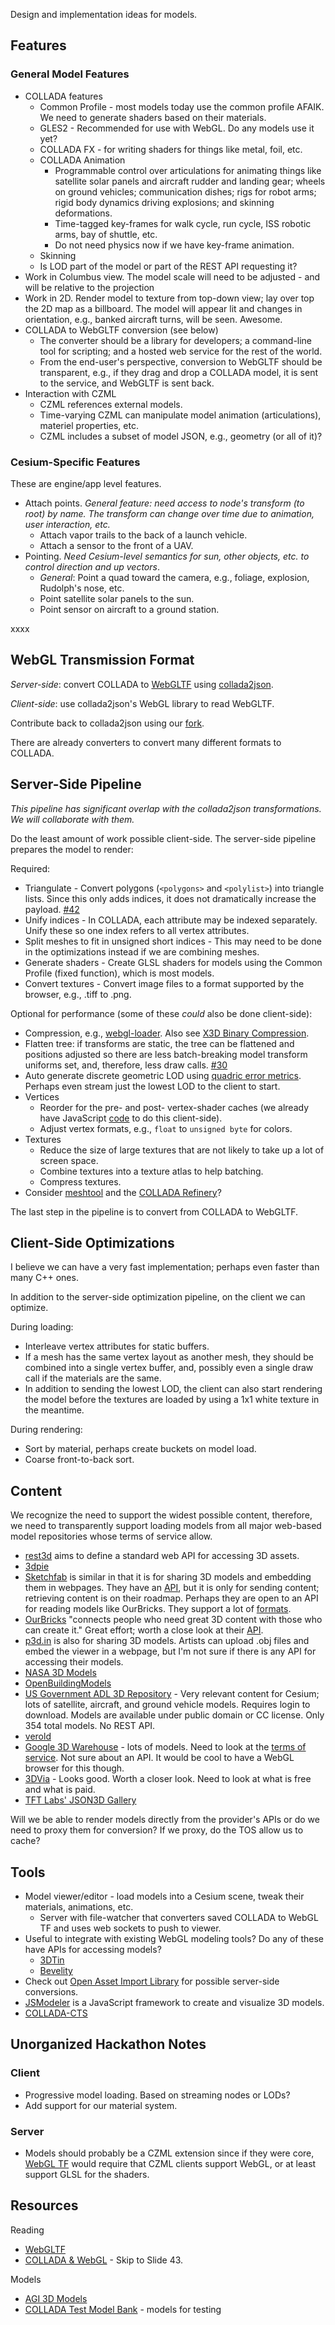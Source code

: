 Design and implementation ideas for models.

## Features

### General Model Features

* COLLADA features
   * Common Profile - most models today use the common profile AFAIK.  We need to generate shaders based on their materials.
   * GLES2 - Recommended for use with WebGL.  Do any models use it yet?
   * COLLADA FX - for writing shaders for things like metal, foil, etc.
   * COLLADA Animation
      * Programmable control over articulations for animating things like satellite solar panels and aircraft rudder and landing gear; wheels on ground vehicles; communication dishes; rigs for robot arms; rigid body dynamics driving explosions; and skinning deformations.
      * Time-tagged key-frames for walk cycle, run cycle, ISS robotic arms, bay of shuttle, etc.
      * Do not need physics now if we have key-frame animation.
   * Skinning
   * Is LOD part of the model or part of the REST API requesting it?
* Work in Columbus view.  The model scale will need to be adjusted - and will be relative to the projection
* Work in 2D.  Render model to texture from top-down view; lay over top the 2D map as a billboard.  The model will appear lit and changes in orientation, e.g., banked aircraft turns, will be seen.  Awesome.
* COLLADA to WebGLTF conversion (see below)
   * The converter should be a library for developers; a command-line tool for scripting; and a hosted web service for the rest of the world.
   * From the end-user's perspective, conversion to WebGLTF should be transparent, e.g., if they drag and drop a COLLADA model, it is sent to the service, and WebGLTF is sent back.
* Interaction with CZML
   * CZML references external models.
   * Time-varying CZML can manipulate model animation (articulations), materiel properties, etc.
   * CZML includes a subset of model JSON, e.g., geometry (or all of it)?

### Cesium-Specific Features

These are engine/app level features.

* Attach points.  _General feature: need access to node's transform (to root) by name.  The transform can change over time due to animation, user interaction, etc._
   * Attach vapor trails to the back of a launch vehicle.
   * Attach a sensor to the front of a UAV.
* Pointing.  _Need Cesium-level semantics for sun, other objects, etc. to control direction and up vectors_.
   * _General_: Point a quad toward the camera, e.g., foliage, explosion, Rudolph's nose, etc.
   * Point satellite solar panels to the sun.
   * Point sensor on aircraft to a ground station.


xxxx

## WebGL Transmission Format

_Server-side_: convert COLLADA to [WebGLTF](https://github.com/KhronosGroup/collada2json/wiki/WebGLTF) using [collada2json](https://github.com/KhronosGroup/collada2json).

_Client-side_: use collada2json's WebGL library to read WebGLTF.

Contribute back to collada2json using our [fork](https://github.com/AnalyticalGraphicsInc/collada2json).

There are already converters to convert many different formats to COLLADA.

## Server-Side Pipeline

_This pipeline has significant overlap with the collada2json transformations.  We will collaborate with them._

Do the least amount of work possible client-side.  The server-side pipeline prepares the model to render:

Required:
   * Triangulate - Convert polygons (`<polygons>` and `<polylist>`) into triangle lists.  Since this only adds indices, it does not dramatically increase the payload. [#42](https://github.com/KhronosGroup/collada2json/issues/42)
   * Unify indices - In COLLADA, each attribute may be indexed separately.  Unify these so one index refers to all vertex attributes.
   * Split meshes to fit in unsigned short indices - This may need to be done in the optimizations instead if we are combining meshes.
   * Generate shaders - Create GLSL shaders for models using the Common Profile (fixed function), which is most models.
   * Convert textures - Convert image files to a format supported by the browser, e.g., .tiff to .png.

Optional for performance (some of these _could_ also be done client-side):

* Compression, e.g., [webgl-loader](http://code.google.com/p/webgl-loader/).  Also see [X3D Binary Compression](http://www.web3d.org/wiki/index.php/X3D_Binary_Compression_Capabilities_and_Plans).
* Flatten tree:  if transforms are static, the tree can be flattened and positions adjusted so there are less batch-breaking model transform uniforms set, and, therefore, less draw calls. [#30](https://github.com/KhronosGroup/collada2json/issues/30)
* Auto generate discrete geometric LOD using [quadric error metrics](http://mgarland.org/archive/cmu/quadrics/).  Perhaps even stream just the lowest LOD to the client to start.
* Vertices
   * Reorder for the pre- and post- vertex-shader caches (we already have JavaScript [code](https://github.com/AnalyticalGraphicsInc/cesium/blob/master/Source/Core/Tipsify.js) to do this client-side).
   * Adjust vertex formats, e.g., `float` to `unsigned byte` for colors.
* Textures
   * Reduce the size of large textures that are not likely to take up a lot of screen space.
   * Combine textures into a texture atlas to help batching.
   * Compress textures.
* Consider [meshtool](https://github.com/pycollada/meshtool) and the [COLLADA Refinery](https://collada.org/mediawiki/index.php/COLLADA_Refinery)?

The last step in the pipeline is to convert from COLLADA to WebGLTF.

## Client-Side Optimizations

I believe we can have a very fast implementation; perhaps even faster than many C++ ones.

In addition to the server-side optimization pipeline, on the client we can optimize.

During loading:
* Interleave vertex attributes for static buffers.
* If a mesh has the same vertex layout as another mesh, they should be combined into a single vertex buffer, and, possibly even a single draw call if the materials are the same.
* In addition to sending the lowest LOD, the client can also start rendering the model before the textures are loaded by using a 1x1 white texture in the meantime.

During rendering:
* Sort by material, perhaps create buckets on model load.
* Coarse front-to-back sort.

## Content

We recognize the need to support the widest possible content, therefore, we need to transparently support loading models from all major web-based model repositories whose terms of service allow.

* [rest3d](http://rest3d.wordpress.com/about-2/) aims to define a standard web API for accessing 3D assets.
* [3dpie](http://www.opengeospatial.org/projects/initiatives/3dpie)
* [Sketchfab](http://sketchfab.com/) is similar in that it is for sharing 3D models and embedding them in webpages.  They have an [API](http://sketchfab.com/api), but it is only for sending content; retrieving content is on their roadmap.  Perhaps they are open to an API for reading models like OurBricks.  They support a lot of [formats](http://sketchfab.com/faq).
* [OurBricks](http://www.ourbricks.com/) "connects people who need great 3D content with those who can create it."  Great effort; worth a close look at their [API](https://github.com/ourbricks/ourbricks-api-examples/wiki/API-Documentation).  
* [p3d.in](http://p3d.in/) is also for sharing 3D models.  Artists can upload .obj files and embed the viewer in a webpage, but I'm not sure if there is any API for accessing their models.
* [NASA 3D Models](http://www.nasa.gov/multimedia/3d_resources/models.html)
* [OpenBuildingModels](http://wiki.openstreetmap.org/wiki/OpenBuildingModels)
* [US Government ADL 3D Repository](http://3dr.adlnet.gov/) - Very relevant content for Cesium; lots of satellite, aircraft, and ground vehicle models.  Requires login to download.  Models are available under public domain or CC license.  Only 354 total models.  No REST API.
* [verold](http://studio.verold.com/)
* [Google 3D Warehouse](http://sketchup.google.com/3dwarehouse/) - lots of models.  Need to look at the [terms of service](http://sketchup.google.com/intl/en/3dwh/preview_tos.html).  Not sure about an API.  It would be cool to have a WebGL browser for this though.
* [3DVia](http://www.3dvia.com/search/?search[file_types]=1) - Looks good.  Worth a closer look.  Need to look at what is free and what is paid.
* [TFT Labs' JSON3D Gallery](http://json3d.tftlabs.com/)

Will we be able to render models directly from the provider's APIs or do we need to proxy them for conversion?  If we proxy, do the TOS allow us to cache?

## Tools

* Model viewer/editor - load models into a Cesium scene, tweak their materials, animations, etc.
   * Server with file-watcher that converters saved COLLADA to WebGL TF and uses web sockets to push to viewer.
* Useful to integrate with existing WebGL modeling tools?  Do any of these have APIs for accessing models?
   * [3DTin](http://www.3dtin.com/)
   * [Bevelity](http://www.bevelity.com/)
* Check out [Open Asset Import Library](http://assimp.sourceforge.net/) for possible server-side conversions.
* [JSModeler](https://github.com/kovacsv/JSModeler) is a JavaScript framework to create and visualize 3D models.
* [COLLADA-CTS](https://github.com/KhronosGroup/COLLADA-CTS)

## Unorganized Hackathon Notes

### Client

* Progressive model loading.  Based on streaming nodes or LODs?
* Add support for our material system.

### Server

* Models should probably be a CZML extension since if they were core, [WebGL TF](https://github.com/KhronosGroup/collada2json/wiki/WebGLTF) would require that CZML clients support WebGL, or at least support GLSL for the shaders.

## Resources

Reading
* [WebGLTF](https://github.com/KhronosGroup/collada2json/wiki/WebGLTF)
* [COLLADA & WebGL](http://www.slideshare.net/remi_arnaud/collada-webgl) - Skip to Slide 43.

Models
* [AGI 3D Models](http://www.agi.com/resources/downloads/data/3d-models/)
* [COLLADA Test Model Bank](http://www.collada.org/owl/) - models for testing